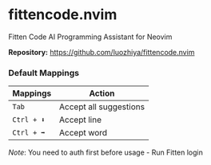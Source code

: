 # fittencode.nvim

Fitten Code AI Programming Assistant for Neovim

**Repository:** <https://github.com/luozhiya/fittencode.nvim>

### Default Mappings

| Mappings    | Action                 |
| ----------- | ---------------------- |
| `Tab`       | Accept all suggestions |
| `Ctrl + ⬇️` | Accept line            |
| `Ctrl + ➡️` | Accept word            |

_Note_: You need to auth first before usage - Run Fitten login <user> <password>
